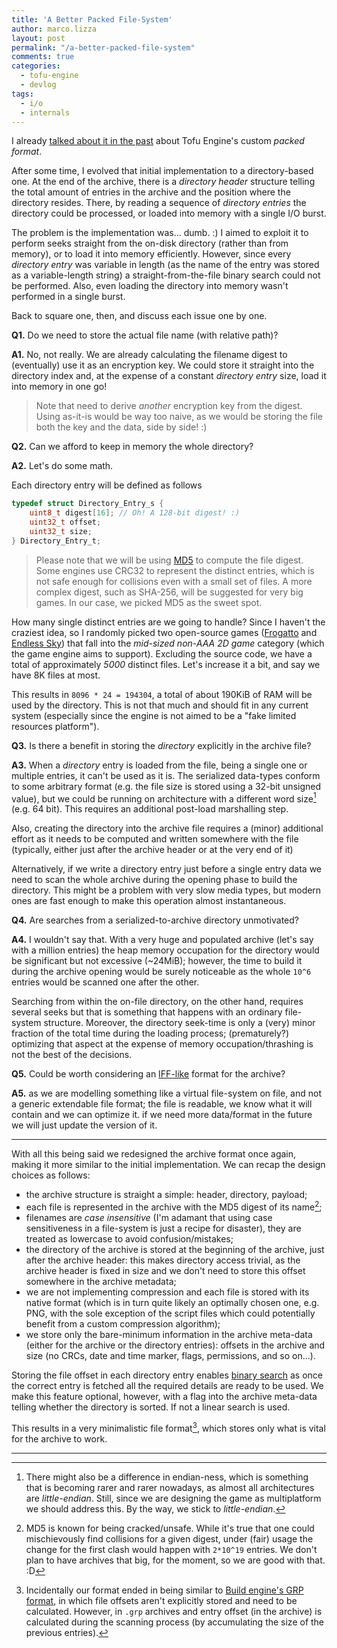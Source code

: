 ```yaml
---
title: 'A Better Packed File-System'
author: marco.lizza
layout: post
permalink: "/a-better-packed-file-system"
comments: true
categories:
  - tofu-engine
  - devlog
tags:
  - i/o
  - internals
---
```

I already [talked about it in the past](/tofu-engine-5) about Tofu Engine's custom *packed format*.

After some time, I evolved that initial implementation to a directory-based one. At the end of the archive, there is a *directory header* structure telling the total amount of entries in the archive and the position where the directory resides. There, by reading a sequence of *directory entries* the directory could be processed, or loaded into memory with a single I/O burst.

The problem is the implementation was... dumb. :) I aimed to exploit it to perform seeks straight from the on-disk directory (rather than from memory), or to load it into memory efficiently. However, since every *directory entry* was variable in length (as the name of the entry was stored as a variable-length string) a straight-from-the-file binary search could not be performed. Also, even loading the directory into memory wasn't performed in a single burst.

Back to square one, then, and discuss each issue one by one.

**Q1.** Do we need to store the actual file name (with relative path)?

**A1.** No, not really. We are already calculating the filename digest to (eventually) use it as an encryption key. We could store it straight into the directory index and, at the expense of a constant *directory entry* size, load it into memory in one go!

> Note that need to derive *another* encryption key from the digest. Using as-it-is would be way too naive, as we would be storing the file both the key and the data, side by side! :)

**Q2.** Can we afford to keep in memory the whole directory?

**A2.** Let's do some math.

Each directory entry will be defined as follows

```c
typedef struct Directory_Entry_s {
    uint8_t digest[16]; // Oh! A 128-bit digest! :)
    uint32_t offset;
    uint32_t size;
} Directory_Entry_t;
```

> Please note that we will be using [MD5](https://it.wikipedia.org/wiki/MD5) to compute the file digest. Some engines use CRC32 to represent the distinct entries, which is not safe enough for collisions even with a small set of files. A more complex digest, such as SHA-256, will be suggested for very big games. In our case, we picked MD5 as the sweet spot.

How many single distinct entries are we going to handle? Since I haven't the craziest idea, so I randomly picked two open-source games ([Frogatto](https://github.com/frogatto/frogatto) and [Endless Sky](https://github.com/endless-sky/endless-sky)) that fall into the *mid-sized non-AAA 2D game* category (which the game engine aims to support). Excluding the source code, we have a total of approximately *5000* distinct files. Let's increase it a bit, and say we have 8K files at most.

This results in `8096 * 24 = 194304`, a total of about 190KiB of RAM will be used by the directory. This is not that much and should fit in any current system (especially since the engine is not aimed to be a "fake limited resources platform").

**Q3.** Is there a benefit in storing the *directory* explicitly in the archive file?

**A3.** When a *directory* entry is loaded from the file, being a single one or multiple entries, it can't be used as it is. The serialized data-types conform to some arbitrary format (e.g. the file size is stored using a 32-bit unsigned value), but we could be running on architecture with a different word size[^1] (e.g. 64 bit). This requires an additional post-load marshalling step.

Also, creating the directory into the archive file requires a (minor) additional effort as it needs to be computed and written somewhere with the file (typically, either just after the archive header or at the very end of it)

Alternatively, if we write a directory entry just before a single entry data we need to scan the whole archive during the opening phase to build the directory. This might be a problem with very slow media types, but modern ones are fast enough to make this operation almost instantaneous.

**Q4.** Are searches from a serialized-to-archive directory unmotivated?

**A4.** I wouldn't say that. With a very huge and populated archive (let's say with a million entries) the heap memory occupation for the directory would be significant but not excessive (~24MiB); however, the time to build it during the archive opening would be surely noticeable as the whole `10^6` entries would be scanned one after the other.

Searching from within the on-file directory, on the other hand, requires several seeks but that is something that happens with an ordinary file-system structure. Moreover, the directory seek-time is only a (very) minor fraction of the total time during the loading process; (prematurely?) optimizing that aspect at the expense of memory occupation/thrashing is not the best of the decisions.

**Q5.** Could be worth considering an [IFF-like](https://en.wikipedia.org/wiki/Interchange_File_Format) format for the archive?

**A5.** as we are modelling something like a virtual file-system on file, and not a generic extendable file format; the file is readable, we know what it will contain and we can optimize it. if we need more data/format in the future we will just update the version of it.

---

With all this being said we redesigned the archive format once again, making it more similar to the initial implementation. We can recap the design choices as follows:

* the archive structure is straight a simple: header, directory, payload;
* each file is represented in the archive with the MD5 digest of its name[^2];
* filenames are *case insensitive* (I'm adamant that using case sensitiveness in a file-system is just a recipe for disaster), they are treated as lowercase to avoid confusion/mistakes;
* the directory of the archive is stored at the beginning of the archive, just after the archive header: this makes directory access trivial, as the archive header is fixed in size and we don't need to store this offset somewhere in the archive metadata;
* we are not implementing compression and each file is stored with its native format (which is in turn quite likely an optimally chosen one, e.g. PNG, with the sole exception of the script files which could potentially benefit from a custom compression algorithm);
* we store only the bare-minimum information in the archive meta-data (either for the archive or the directory entries): offsets in the archive and size (no CRCs, date and time marker, flags, permissions, and so on...).

Storing the file offset in each directory entry enables [binary search](https://en.wikipedia.org/wiki/Binary_search_algorithm) as once the correct entry is fetched all the required details are ready to be used. We make this feature optional, however, with a flag into the archive meta-data telling whether the directory is sorted. If not a linear search is used.

This results in a very minimalistic file format[^3], which stores only what is vital for the archive to work.

---

[^1]: There might also be a difference in endian-ness, which is something that is becoming rarer and rarer nowadays, as almost all architectures are *little-endian*. Still, since we are designing the game as multiplatform we should address this. By the way, we stick to *little-endian*.

[^2]: MD5 is known for being cracked/unsafe. While it's true that one could mischievously find collisions for a given digest, under (fair) usage the change for the first clash would happen with `2*10^19` entries. We don't plan to have archives that big, for the moment, so we are good with that. :D

[^3]: Incidentally our format ended in being similar to [Build engine's GRP format](https://moddingwiki.shikadi.net/wiki/GRP_Format), in which file offsets aren't explicitly stored and need to be calculated. However, in `.grp` archives and entry offset (in the archive) is calculated during the scanning process (by accumulating the size of the previous entries).
